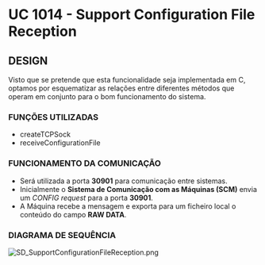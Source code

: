 # UC 1014 - Support Configuration File Reception #

## DESIGN ##

Visto que se pretende que esta funcionalidade seja implementada em C, optamos por esquematizar as relações entre diferentes métodos que operam em conjunto para o bom funcionamento do sistema.

### FUNÇÕES UTILIZADAS ###
* createTCPSock
* receiveConfigurationFile

### FUNCIONAMENTO DA COMUNICAÇÃO ###
* Será utilizada a porta **30901** para comunicação entre sistemas.
* Inicialmente o **Sistema de Comunicação com as Máquinas (SCM)** envia um *CONFIG request* para a porta **30901**.
* A Máquina recebe a mensagem e exporta para um ficheiro local o conteúdo do campo **RAW DATA**.

### DIAGRAMA DE SEQUÊNCIA ###
![SD_SupportConfigurationFileReception.png](SD_SupportConfigurationFileReception.png)